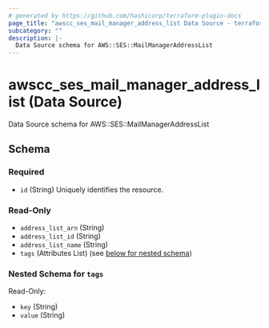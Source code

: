 ```yaml
---
# generated by https://github.com/hashicorp/terraform-plugin-docs
page_title: "awscc_ses_mail_manager_address_list Data Source - terraform-provider-awscc"
subcategory: ""
description: |-
  Data Source schema for AWS::SES::MailManagerAddressList
---
```


# awscc_ses_mail_manager_address_list (Data Source)

Data Source schema for AWS::SES::MailManagerAddressList



<!-- schema generated by tfplugindocs -->
## Schema

### Required

- `id` (String) Uniquely identifies the resource.

### Read-Only

- `address_list_arn` (String)
- `address_list_id` (String)
- `address_list_name` (String)
- `tags` (Attributes List) (see [below for nested schema](#nestedatt--tags))

<a id="nestedatt--tags"></a>
### Nested Schema for `tags`

Read-Only:

- `key` (String)
- `value` (String)
